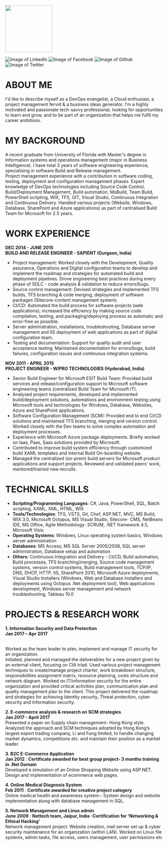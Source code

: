<img src="https://sonal6789.github.io/images/profilepic.jpeg" width="150" height="150" align= "centre"/> 

![Image of LinkedIn](https://octodex.github.com/images/social-linkedin.png)
![Image of Facebook](https://octodex.github.com/images/social-facebook.png)
![Image of Github](https://octodex.github.com/images/social-github.png)
![Image of Twitter](https://octodex.github.com/images/social-twitter.png)

# ABOUT ME
I'd like to describe myself as a DevOps evangelist, a Cloud enthusiast, a project management fervid & a business ideas generator. I'm a highly motivated and passionate tech-savvy professional, looking for opportunities to learn and grow, and to be part of an organization that helps me fulfil my career ambitions.


# MY BACKGROUND
A recent graduate from University of Florida with Master's degree in Information systems and operations management (major in Business Intelligence). I have total 3 years of software engineering experience, specialising in software Build and Release management. 
<br>
Project management experience with a contribution in software coding, testing, deployment and configuration management phases. Expert knowledge of DevOps technologies including Source Code Control, Build/Deployment Management, Build automation, MsBuild, Team Build, PowerShell scripting, WIX, TFS, GIT, Visual Studio, Continuous Integration and Continuous Delivery. Handled various projects (Website, Windows, Database, SharePoint and Azure applications) as part of centralised Build Team for Microsoft for 2.5 years.


# WORK EXPERIENCE

**DEC 2014 - JUNE 2015
<br> BUILD AND RELEASE ENGINEER - SAPIENT (Gurgaon, India)**

* Project management: Worked closely with the Development, Quality assurance, Operations and Digital configuration teams to develop and implement the roadmap and strategies for automated build and deployment pipelines. Drove engineering best practices during every phase of SDLC - code analysis & validation to reduce errors/bugs.
* Source control management: Devised strategies and implemented TFS builds, TFS branching & code merging, deployment of software packages (Sitecore-content management system).
* CI/CD: Automated the build process for software projects (web applications); increased the efficiency by making source code compilation, testing, and packaging/deploying process as automatic and error-free as possible. 
* Server administration, installations, troubleshooting, Database server management and IIS deployment of web applications as part of digital configuration team. 
* Testing and documentation: Support for quality audit and user acceptance testing. Maintained documentation for errors/bugs, build failures, configuration issues and continuous integration systems.


**NOV 2011 - APRIL 2015
<br> PROJECT ENGINEER - WIPRO TECHNOLOGIES (Hyderabad, India)**

* Senior Build Engineer for Microsoft ESIT Build Team: Provided build services and release/configuration support to Microsoft software engineering teams (centralized Build Team for Microsoft IT).
* Analysed project requirements, developed and implemented build/deployment solutions, automations and environment testing using Microsoft tools and technologies for Windows, Database, Websites, Azure and SharePoint applications.
* Software Configuration Management (SCM): Provided end to end CI/CD solutions and maintained TFS branching, merging and version control. Worked closely with the Dev teams to solve complex automation and deployment processes.
* Experience with Microsoft Azure package deployments. Briefly worked on Iaas, Paas, Saas solutions provided by Microsoft.
* Contributed to improve build system efficiency through customized build XAML templates and internal Build On-boarding website.
* Managed the centralized (on-prem) build servers for Microsoft product applications and support projects. Reviewed and validated peers' work, mentored/trained new recruits.

# TECHNICAL SKILLS

* **Scripting/Programming Languages**: C#, Java, PowerShell, SQL, Batch scripting, XAML, XML, HTML, WIX
* **Tools/Technologies**: TFS, VSTS, Git, Chef, ASP.NET, MVC, MS Build, WIX 3.0, Microsoft Octopus, MS Visual Studio, Sitecore- CMS, NetBeans IDE, MS Office, Agile Methodology- SCRUM, .NET framework 4.5, Microsoft Visio
* **Operating Systems**: Windows, Linux operating system basics, Windows server administration
* **Databases**: MS Access, MS SQL Server 2005/2008, SQL server administration, Database setup and automation
* **Others**: Continuous Integration and Delivery - CI/CD, Build automation, Build processes, TFS branching/merging, Source code management systems, version control systems, Build management tools, TCP/IP, DNS, DHCP, HTTP, IIS, SharePoint 2010, Microsoft Azure deployments, Visual Studio Installers (Windows, Web and Database installers and deployments using Octopus .Net deployment tool), Web applications development, Windows server management and network troubleshooting, Tableau 10.0

# PROJECTS & RESEARCH WORK

**1. Information Security and Data Protection**
<br> **Jan 2017 – Apr 2017** 

<br> Worked as the team leader to plan, implement and manage IT security for an organization. 
<br> Initiated, planned and managed the deliverables for a new project given by an external client, focusing on CIA triad. Used various project management techniques to create/manage project charter, work breakdown structure, responsibilities assignment matrix, resource planning, costs structure and network diagram. 
Worked on IT/information security for the entire organization and provided critical activities plan, communication plan and quality management plan to the client. 
This project delivered the roadmap and strategies for achieving Identity security, Threat protection, cyber security and Information security.

**2. E-commerce analysis & research on SCM strategies**
<br> **Jan 2017 - April 2017**
<br> Presented a paper on Supply chain management- Hong Kong style. Analyzed the approach and SCM techniques adopted by Hong Kong’s largest export trading company, Li and Fung limited, to handle changing market dynamics, competitions etc. and maintain their position as a market leader.

**3. B2C E-Commerce Application** 
<br> **Jan 2012** : **Certificate awarded for best group project- 3 months training in .Net Domain** 
<br> Developed a simulation of an Online Shopping Website using ASP.NET. Design and implementation of ecommerce web pages.

**4. Online Medical Diagnosis System**
<br> **Feb 2011** : **Certificate awarded for creative project category**
<br> Online medical health and awareness system-: System design and website implementation along with database management in SQL.

**5. Network Management and Linux admin**
<br> **June 2009** : **Nettech team, Jaipur, India -Certification for ‘Networking & Ethical Hacking’**
<br> Network management project: Website creation, mail server set up & cyber security maintenance for an organization (within LAN). Worked on Linux file systems, admin tasks, file access, users management, user permissions etc
